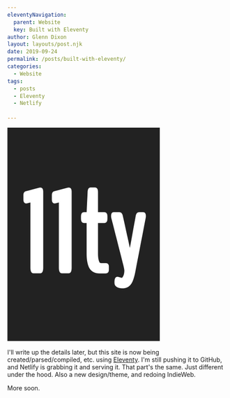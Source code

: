 ```yaml
---
eleventyNavigation:
  parent: Website
  key: Built with Eleventy
author: Glenn Dixon
layout: layouts/post.njk
date: 2019-09-24
permalink: /posts/built-with-eleventy/
categories:
  - Website
tags:
  - posts
  - Eleventy
  - Netlify

---
```

![](/img/11ty.png)

I'll write up the details later, but this site is now being created/parsed/compiled, etc. using [Eleventy](https://11ty.dev). I'm still pushing it to GitHub, and Netlify is grabbing it and serving it. That part's the same. Just different under the hood. Also a new design/theme, and redoing IndieWeb.

More soon.

